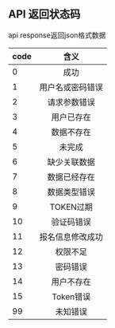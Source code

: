 ## API 返回状态码

api response返回json格式数据

| code   |    含义     | 
|------------- |:-------------:|
|   0|成功|
|   1|	用户名或密码错误|
|	2|	请求参数错误|
|	3|	用户已存在|
|	4|	数据不存在|
|	5|	未完成|
|	6|	缺少关联数据|
|	7|	数据已经存在|
|	8|	数据类型错误|
|	9|	TOKEN过期|
|	10|	验证码错误|
|	11|	报名信息修改成功|
|	12|	权限不足|
|	13|	密码错误|
|	14|	用户不存在|
|	15|	Token错误|
|	99|	未知错误|
